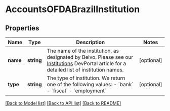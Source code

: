 # AccountsOFDABrazilInstitution

## Properties
Name | Type | Description | Notes
------------ | ------------- | ------------- | -------------
**name** | **string** | The name of the institution, as designated by Belvo.  Please see our [Institutions](https://developers.belvo.com/docs/institution) DevPortal article for a detailed list of institution names. | [optional] 
**type** | **string** | The type of institution. We return one of the following values:    - &#x60;bank&#x60;   - &#x60;fiscal&#x60;   - &#x60;employment&#x60; | [optional] 

[[Back to Model list]](../../README.md#documentation-for-models) [[Back to API list]](../../README.md#documentation-for-api-endpoints) [[Back to README]](../../README.md)

